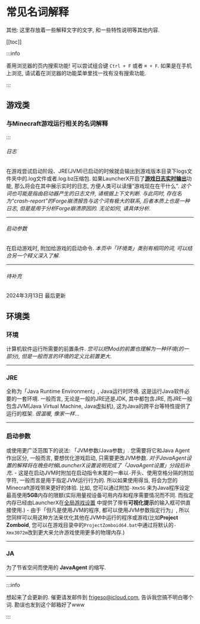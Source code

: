 # 常见名词解释

其他: 这里存放着一些解释文字的文字, 和一些特性说明等其他内容.

[[toc]]

:::info

善用浏览器的页内搜索功能! 可以尝试组合键 `Ctrl + F` 或者 ` ⌘ + F `. 如果是在手机上浏览, 请试着在浏览器的功能菜单里找一找有没有搜索功能.

:::

## 游戏类

### 与Minecraft游戏运行相关的名词解释 

:::

###### 日志

在游戏尝试启动阶段、JRE(JVM)已启动的时候就会输出到游戏版本目录下logs文件夹中的.log文件或者.log.bz压缩包. 如果LauncherX开启了[**游戏日志实时输出**](/zhCN/lxguide/features/log-window)功能, 那么将会在其中展示实时的日志, 方便人类可以读懂“游戏现在在干什么”. *这个词也可能是指由启动器产生的日志文件, 请根据上下文判断. 与此同时, 存在名为“crash-report”的Forge崩溃报告与这个词有极大的联系, 后者本质上也是一种日志, 但是是用于分析Forge崩溃原因的. 无论如何, 请具体分析*.

----

###### 启动参数

在启动游戏时, 附加给游戏的启动命令. *本页中「环境类」类别有相同的词, 可以结合另一个释义深入了解*.

----

###### 待补充

2024年3月13日 最后更新





## 环境类

### 环境

计算机软件运行所需要的前置条件. *您可以把Mod的前置也理解为一种环境(的一部分), 但是一般而言的环境的定义比前置更大*.

---

### JRE

全称为「Java Runtime Environment」, Java运行时环境. 这是运行Java软件必要的一套环境. 一般而言, 无论是一般的JRE还是JDK, 其中都包含JRE, 而JRE一般包含JVM(Java Virtual Machine, Java虚拟机), 这为Java的跨平台等特性提供了运行的框架. *很温暖, 像家一样*…

---

### 启动参数

或使用更广泛范围下的说法: 「JVM参数/Java参数」. 您需要将它和Java Agent作出区分, 一般而言, 要想优化游戏启动, 只需要更改JVM参数. *对于JavaAgent设置的解释将在晚些时候LauncherX设置说明完成了「JavaAgent设置」分段后补充*.   -  这是在启动JVM时附加在启动指令末尾的一串以`-`开头、使用空格分隔的附加字符, 一般而言是用于指定JVM运行行为的. 所以如果使用得当, 将会为您的Minecraft游戏带来更好的体验. 比如, 您可以通过附加`-Xmx5G` 来为Java程序设定最高使用**5GB**内存的限额(实际用量视设备可用内存和程序需要情况而不同. 而指定内存已经由LauncherX在[全局游戏设置](/zhCN/lxguide/settings/item/global) 中提供了带有**可视化提示**的输入框可供直接使用.)  -  由于「但凡是使用JVM的程序, 都可以使用JVM参数指定行为」, 所以您同样可以用这种方法来优化其他在JVM中运行的程序或游戏(比如**Project Zomboid**, 您可以在游戏目录中的`ProjectZomboid64.bat`中通过将默认的`-Xmx3072m`改到更大来允许游戏使用更多的物理内存.)

---

### JA

为了节省空间而使用的 **JavaAgent** 的缩写.

---

:::info

想起来了会更新的. 催更请发邮件到 [frigeso@icloud.com](mailto:frigeso@icloud.com), 告诉我您搞不明白哪个词. 勘误也发到这个邮箱好了www

:::